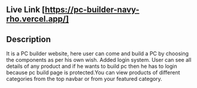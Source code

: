 
## Live Link [https://pc-builder-navy-rho.vercel.app/]

## Description

It is a PC builder website, here user can come and build a PC by choosing the components as per his own wish.  Added login system. User can see all details of any product and if he wants to build pc then he has to login because pc build page is protected.You can view products of different categories from the top navbar or from your featured category.



